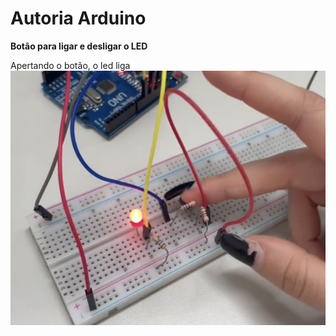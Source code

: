 # Autoria Arduino 
**Botão para ligar e desligar o LED**

Apertando o botão, o led liga
![imagem](IMG_2297.jpg)


